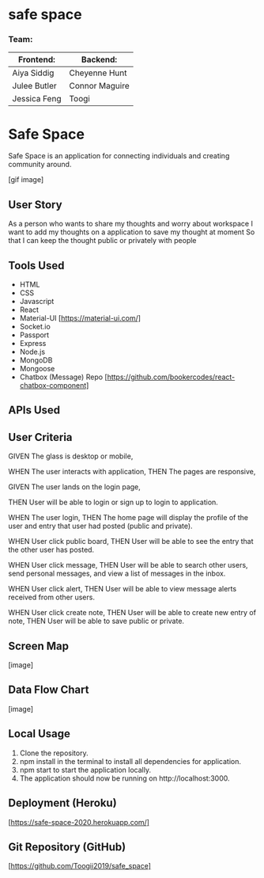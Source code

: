 # safe space

### Team:
| Frontend:      | Backend:       |
| -------------- | -------------- |
| Aiya Siddig    | Cheyenne Hunt  |
| Julee Butler   | Connor Maguire |
| Jessica Feng   | Toogi          |


# Safe Space

Safe Space is an application for connecting individuals and creating community around.

[gif image]

## User Story

As a person who wants to share my thoughts and worry about workspace
I want to add my thoughts on a application to save my thought at moment
So that I can keep the thought public or privately with people

## Tools Used

* HTML
* CSS
* Javascript
* React
* Material-UI [https://material-ui.com/]
* Socket.io
* Passport
* Express
* Node.js
* MongoDB
* Mongoose
* Chatbox (Message) Repo [https://github.com/bookercodes/react-chatbox-component]

## APIs Used

## User Criteria

GIVEN The glass is desktop or mobile,

WHEN The user interacts with application,
THEN The pages are responsive,

GIVEN The user lands on the login page,

THEN User will be able to login or sign up to login to application.


WHEN The user login, 
THEN The home page will display the profile of the user and entry that user had posted (public and private).

WHEN User click public board,
THEN User will be able to see the entry that the other user has posted.

WHEN User click message,
THEN User will be able to search other users, send personal messages, and view a list of messages in the inbox.

WHEN User click alert,
THEN User will be able to view message alerts received from other users.

WHEN User click create note,
THEN User will be able to create new entry of note,
THEN User will be able to save public or private.

## Screen Map

[image]

## Data Flow Chart

[image]

## Local Usage

1. Clone the repository.
2. npm install in the terminal to install all dependencies for application.
3. npm start to start the application locally.
4. The application should now be running on http://localhost:3000.

## Deployment (Heroku)

[https://safe-space-2020.herokuapp.com/]

## Git Repository (GitHub)

[https://github.com/Toogii2019/safe_space]
